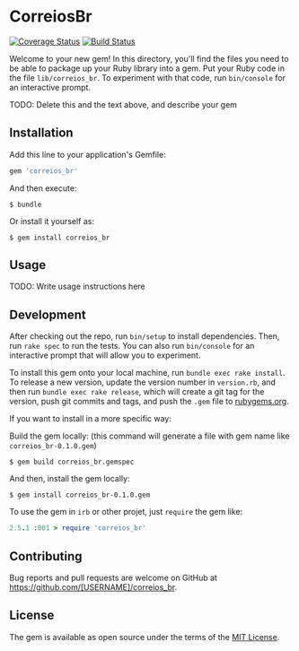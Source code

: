 # CorreiosBr
[![Coverage Status](https://coveralls.io/repos/github/henriqueaf/correios_br/badge.svg)](https://coveralls.io/github/henriqueaf/correios_br)
[![Build Status](https://travis-ci.com/henriqueaf/correios_br.svg?branch=master)](https://travis-ci.com/henriqueaf/correios_br)

Welcome to your new gem! In this directory, you'll find the files you need to be able to package up your Ruby library into a gem. Put your Ruby code in the file `lib/correios_br`. To experiment with that code, run `bin/console` for an interactive prompt.

TODO: Delete this and the text above, and describe your gem

## Installation

Add this line to your application's Gemfile:

```ruby
gem 'correios_br'
```

And then execute:

    $ bundle

Or install it yourself as:

    $ gem install correios_br

## Usage

TODO: Write usage instructions here

## Development

After checking out the repo, run `bin/setup` to install dependencies. Then, run `rake spec` to run the tests. You can also run `bin/console` for an interactive prompt that will allow you to experiment.

To install this gem onto your local machine, run `bundle exec rake install`. To release a new version, update the version number in `version.rb`, and then run `bundle exec rake release`, which will create a git tag for the version, push git commits and tags, and push the `.gem` file to [rubygems.org](https://rubygems.org).

If you want to install in a more specific way:

Build the gem locally: (this command will generate a file with gem name like `correios_br-0.1.0.gem`)

    $ gem build correios_br.gemspec

And then, install the gem locally:

    $ gem install correios_br-0.1.0.gem

To use the gem in `irb` or other projet, just `require` the gem like:

```ruby
2.5.1 :001 > require 'correios_br'
```

## Contributing

Bug reports and pull requests are welcome on GitHub at https://github.com/[USERNAME]/correios_br.

## License

The gem is available as open source under the terms of the [MIT License](https://opensource.org/licenses/MIT).
